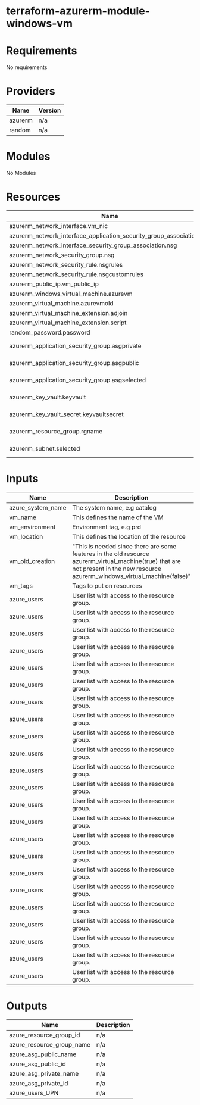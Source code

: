 # terraform-azurerm-module-windows-vm
# Requirements
No requirements

# Providers
| Name          | Version       |
| ------------- | ------------- |
| azurerm       | n/a           |
| random        | n/a           |

# Modules
No Modules

# Resources
| Name                                            | type               |
| ----------------------------------------------- | ------------------ |
| azurerm_network_interface.vm_nic                      | resource           |
| azurerm_network_interface_application_security_group_association.asg  | resource |
| azurerm_network_interface_security_group_association.nsg | resource           |
| azurerm_network_security_group.nsg     | resource           |
| azurerm_network_security_rule.nsgrules| resource        |
| azurerm_network_security_rule.nsgcustomrules | resource |
| azurerm_public_ip.vm_public_ip | resouce |
| azurerm_windows_virtual_machine.azurevm | resouce |
| azurerm_virtual_machine.azurevmold | resource |
| azurerm_virtual_machine_extension.adjoin | resource |
| azurerm_virtual_machine_extension.script | resource |
| random_password.password | resource |
| azurerm_application_security_group.asgprivate | data source |
| azurerm_application_security_group.asgpublic | data source |
| azurerm_application_security_group.asgselected | data source |
| azurerm_key_vault.keyvault | data source |
| azurerm_key_vault_secret.keyvaultsecret | data source |
| azurerm_resource_group.rgname | data source |
| azurerm_subnet.selected | data source |




# Inputs
| Name                 | Description                                  |  type          | Default                                                    |  Required  |
| -------------------- | -------------------------------------------- | -------------- | ---------------------------------------------------------  | ---------- |
| azure_system_name    | The system name, e.g catalog                 | string         | n/a                                                        | yes        |
| vm_name              | This defines the name of the VM              | string         | n/a                                                        | yes        |
| vm_environment       | Environment tag, e.g prd                     | string         | n/a                                                        | yes        |
| vm_location          | This defines the location of the resource    | string         | "westeurope"                                               | no         |
| vm_old_creation      | "This is needed since there are some features in the old resource azurerm_virtual_machine(true) that are not present in the new resource azurerm_windows_virtual_machine(false)" | bool   | false | no         |
| vm_tags              | Tags to put on resources                     | map(any)       | {}                                                         | no         |
| azure_users          | User list with access to the resource group. | list(string)   | "RicardoAlves1494@RicardoAlves1494hotmail.onmicrosoft.com" | no         |
| azure_users          | User list with access to the resource group. | list(string)   | "RicardoAlves1494@RicardoAlves1494hotmail.onmicrosoft.com" | no         |
| azure_users          | User list with access to the resource group. | list(string)   | "RicardoAlves1494@RicardoAlves1494hotmail.onmicrosoft.com" | no         |
| azure_users          | User list with access to the resource group. | list(string)   | "RicardoAlves1494@RicardoAlves1494hotmail.onmicrosoft.com" | no         |
| azure_users          | User list with access to the resource group. | list(string)   | "RicardoAlves1494@RicardoAlves1494hotmail.onmicrosoft.com" | no         |
| azure_users          | User list with access to the resource group. | list(string)   | "RicardoAlves1494@RicardoAlves1494hotmail.onmicrosoft.com" | no         |
| azure_users          | User list with access to the resource group. | list(string)   | "RicardoAlves1494@RicardoAlves1494hotmail.onmicrosoft.com" | no         |
| azure_users          | User list with access to the resource group. | list(string)   | "RicardoAlves1494@RicardoAlves1494hotmail.onmicrosoft.com" | no         |
| azure_users          | User list with access to the resource group. | list(string)   | "RicardoAlves1494@RicardoAlves1494hotmail.onmicrosoft.com" | no         |
| azure_users          | User list with access to the resource group. | list(string)   | "RicardoAlves1494@RicardoAlves1494hotmail.onmicrosoft.com" | no         |
| azure_users          | User list with access to the resource group. | list(string)   | "RicardoAlves1494@RicardoAlves1494hotmail.onmicrosoft.com" | no         |
| azure_users          | User list with access to the resource group. | list(string)   | "RicardoAlves1494@RicardoAlves1494hotmail.onmicrosoft.com" | no         |
| azure_users          | User list with access to the resource group. | list(string)   | "RicardoAlves1494@RicardoAlves1494hotmail.onmicrosoft.com" | no         |
| azure_users          | User list with access to the resource group. | list(string)   | "RicardoAlves1494@RicardoAlves1494hotmail.onmicrosoft.com" | no         |
| azure_users          | User list with access to the resource group. | list(string)   | "RicardoAlves1494@RicardoAlves1494hotmail.onmicrosoft.com" | no         |
| azure_users          | User list with access to the resource group. | list(string)   | "RicardoAlves1494@RicardoAlves1494hotmail.onmicrosoft.com" | no         |
| azure_users          | User list with access to the resource group. | list(string)   | "RicardoAlves1494@RicardoAlves1494hotmail.onmicrosoft.com" | no         |
| azure_users          | User list with access to the resource group. | list(string)   | "RicardoAlves1494@RicardoAlves1494hotmail.onmicrosoft.com" | no         |
| azure_users          | User list with access to the resource group. | list(string)   | "RicardoAlves1494@RicardoAlves1494hotmail.onmicrosoft.com" | no         |
| azure_users          | User list with access to the resource group. | list(string)   | "RicardoAlves1494@RicardoAlves1494hotmail.onmicrosoft.com" | no         |
| azure_users          | User list with access to the resource group. | list(string)   | "RicardoAlves1494@RicardoAlves1494hotmail.onmicrosoft.com" | no         |
| azure_users          | User list with access to the resource group. | list(string)   | "RicardoAlves1494@RicardoAlves1494hotmail.onmicrosoft.com" | no         |
| azure_users          | User list with access to the resource group. | list(string)   | "RicardoAlves1494@RicardoAlves1494hotmail.onmicrosoft.com" | no         |










# Outputs
| Name                        | Description   |
| --------------------------- | ------------- |
| azure_resource_group_id     | n/a           |
| azure_resource_group_name   | n/a           |
| azure_asg_public_name       | n/a           |
| azure_asg_public_id         | n/a           |
| azure_asg_private_name      | n/a           |
| azure_asg_private_id        | n/a           |
| azure_users_UPN             | n/a           |
